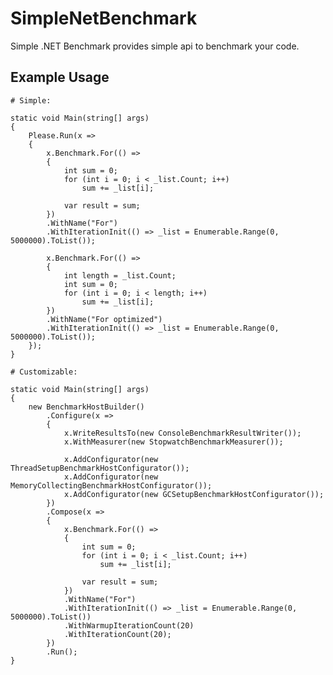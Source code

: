# SimpleNetBenchmark


Simple .NET Benchmark provides simple api to benchmark your code.

## Example Usage

	# Simple:
	
	static void Main(string[] args)
    {
		Please.Run(x =>
		{
			x.Benchmark.For(() =>
			{
				int sum = 0;
				for (int i = 0; i < _list.Count; i++)
					sum += _list[i];

				var result = sum;
			})
			.WithName("For")
			.WithIterationInit(() => _list = Enumerable.Range(0, 5000000).ToList());

			x.Benchmark.For(() =>
			{
				int length = _list.Count;
				int sum = 0;
				for (int i = 0; i < length; i++)
					sum += _list[i];
			})
			.WithName("For optimized")
			.WithIterationInit(() => _list = Enumerable.Range(0, 5000000).ToList());
		});
    }
	
	# Customizable:
	
	static void Main(string[] args)
	{
		new BenchmarkHostBuilder()
			.Configure(x =>
			{
				x.WriteResultsTo(new ConsoleBenchmarkResultWriter());
				x.WithMeasurer(new StopwatchBenchmarkMeasurer());

				x.AddConfigurator(new ThreadSetupBenchmarkHostConfigurator());
				x.AddConfigurator(new MemoryCollectingBenchmarkHostConfigurator());
				x.AddConfigurator(new GCSetupBenchmarkHostConfigurator());
			})
			.Compose(x =>
			{
				x.Benchmark.For(() =>
				{
					int sum = 0;
					for (int i = 0; i < _list.Count; i++)
						sum += _list[i];

					var result = sum;
				})
				.WithName("For")
				.WithIterationInit(() => _list = Enumerable.Range(0, 5000000).ToList())
				.WithWarmupIterationCount(20)
				.WithIterationCount(20);
			})
			.Run();
	}
